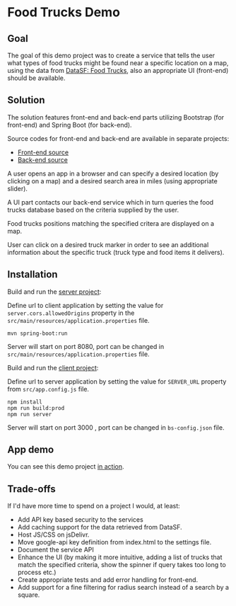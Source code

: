 ﻿Food Trucks Demo
================

Goal
--------------------------

The goal of this demo project was to create a service that tells the user what types of food trucks might be found near a specific location on a map,
using the data from [DataSF: Food Trucks](https://data.sfgov.org/Permitting/Mobile-Food-Facility-Permit/rqzj-sfat), also an appropriate UI (front-end) should be available.

Solution
--------------------------
The solution features front-end and back-end parts utilizing Bootstrap (for front-end) and Spring Boot (for back-end).

Source codes for front-end and back-end are available in separate projects:
* [Front-end source](https://github.com/andrei0000/food-trucks-client)
* [Back-end source](https://github.com/andrei0000/food-trucks-server)

A user opens an app in a browser and can specify a desired location (by clicking on a map) and a desired search area in miles (using appropriate slider).

A UI part contacts our back-end service which in turn queries the food trucks database based on the criteria supplied by the user.

Food trucks positions matching the specified critera are displayed on a map.

User can click on a desired truck marker in order to see an additional information about the specific truck (truck type and food items it delivers).

Installation
-----------

Build and run the [server project](https://github.com/andrei0000/food-trucks-server):

Define url to client application by setting the value for `server.cors.allowedOrigins` property in the `src/main/resources/application.properties` file.
```
mvn spring-boot:run
```
Server will start on port 8080, port can be changed in `src/main/resources/application.properties` file.

Build and run the [client project](https://github.com/andrei0000/food-trucks-client):

Define url to server application by setting the value for `SERVER_URL` property from `src/app.config.js` file.
```
npm install 
npm run build:prod
npm run server
```
Server will start on port 3000 , port can be changed in `bs-config.json` file.


App demo
-------
You can see this demo project [in action](https://food-trucks-demo.herokuapp.com).

Trade-offs
---------

If I'd have more time to spend on a project I would, at least:
* Add API key based security to the services
* Add caching support for the data retrieved from DataSF.
* Host JS/CSS on jsDelivr.
* Move google-api key definition from index.html to the settings file.
* Document the service API
* Enhance the UI (by making it more intuitive, adding a list of trucks that match the specified criteria, show the spinner if query takes too long to process etc.)
* Create appropriate tests and add error handling for front-end.
* Add support for a fine filtering for radius search instead of a search by a square.

